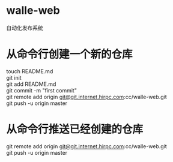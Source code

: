 # walle-web
自动化发布系统

# 从命令行创建一个新的仓库
touch README.md  
git init  
git add README.md  
git commit -m "first commit"  
git remote add origin git@git.internet.hirpc.com:cc/walle-web.git  
git push -u origin master  

# 从命令行推送已经创建的仓库
git remote add origin git@git.internet.hirpc.com:cc/walle-web.git  
git push -u origin master  

